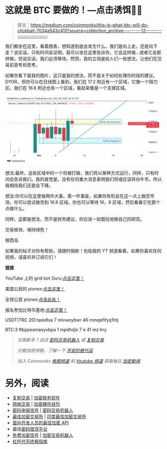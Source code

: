 # 这就是 BTC 要做的！—点击诱饵🤣🤣

> 原文：<https://medium.com/coinmonks/this-is-what-btc-will-do-clickbait-7034a543c415?source=collection_archive---------12----------------------->

我们都坐在这里，看着图表，想知道到底会发生什么。我们是向上走，还是向下走？说实话，只有时间会证明。我可以坐在这里告诉你，它会这样做…或者它会那样做，但说实话，我们必须等待。然而，我的立场是给人们一些想法，让他们在交易前思考和思考。

如果你看下面我的图片，这只是我的想法，而不是关于如何处理你的钱的建议，DYOR，但你可以在日线图上看到，我们在 17.2 附近有一个区域，它像一个阻力区。我们在 16.8 附近也有一个区域，看起来像是一个支撑区域。

![](img/31a5861770073d45945cd5c200aa4563.png)

想法:最终，这些区域中的一个将被打破，我们将以某种方式运行，同样，只有时间会告诉我们。我的直觉是，没有任何重大消息表明我们将或应该转向牛市。所以我相信我们还是会下降。

想法:你可以在这里做两件大事。第一件事是，如果你有机会在这一点上做空市场，你可以尝试做空到 16.8 区域。你也可以等待 16，8 区域，然后看看它在那个点做什么。

同样，这都是想法，而不是财务建议，你应该一如既往地做自己的研究。

交易愉快，保持绿色！

根西岛

如果我的帖子对你有帮助，请随时捐款！也给我的 YT 频道看看，如果你喜欢任何视频，请喜欢并订阅它们！

**链接**

YouTube 上的 grid bot Guru:[点击这里！](https://www.youtube.com/c/gridbotguru)

美国公民的 pionex:[点击这里！](https://pionex.us/en-US/sign/ref/RnIZeirs)

全球公民 pionex:[点击此处！](https://www.pionex.com/en-US/sign/ref/zVt0KmHU)

报名参加比特币基地:[点击这里！](https://www.coinbase.com/join/wyatt_h)

USDT(TRC 20):taiedlxa 7 mlvwoybwr 46 mmqefifyq1htj

BTC:3 ftbppewnaoyxbpa 1 mpdhdjn 7 e 41 mz hry

> *交易新手？试试* [*密码交易机器人*](/coinmonks/crypto-trading-bot-c2ffce8acb2a) *或* [*复制交易*](/coinmonks/top-10-crypto-copy-trading-platforms-for-beginners-d0c37c7d698c)
> 
> *分散加密持股，了解一下* [*币安的替代品*](https://coincodecap.com/binance-alternatives)
> 
> *加入 Coinmonks* [*电报频道*](https://t.me/coincodecap) *和* [*Youtube 频道*](https://www.youtube.com/c/coinmonks/videos) *获取每日* [*加密新闻*](http://coincodecap.com/)

# 另外，阅读

*   [复制交易](/coinmonks/top-10-crypto-copy-trading-platforms-for-beginners-d0c37c7d698c) | [加密税务软件](/coinmonks/crypto-tax-software-ed4b4810e338)
*   [网格交易](https://coincodecap.com/grid-trading) | [加密硬件钱包](/coinmonks/the-best-cryptocurrency-hardware-wallets-of-2020-e28b1c124069)
*   [密码电报信号](/coinmonks/top-3-telegram-channels-for-crypto-traders-in-2021-8385f4411ff4) | [密码交易机器人](/coinmonks/crypto-trading-bot-c2ffce8acb2a)
*   [最佳加密交易所](/coinmonks/crypto-exchange-dd2f9d6f3769) | [印度最佳加密交易所](/coinmonks/bitcoin-exchange-in-india-7f1fe79715c9)
*   [面向开发人员的最佳加密 API](/coinmonks/best-crypto-apis-for-developers-5efe3a597a9f)
*   最佳[密码借贷平台](/coinmonks/top-5-crypto-lending-platforms-in-2020-that-you-need-to-know-a1b675cec3fa)
*   [免费加密信号](/coinmonks/free-crypto-signals-48b25e61a8da) | [加密交易机器人](/coinmonks/crypto-trading-bot-c2ffce8acb2a)
*   [杠杆代币终极指南](/coinmonks/leveraged-token-3f5257808b22)